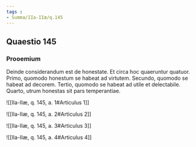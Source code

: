 ```yaml
---
tags : 
- Summa/IIa-IIæ/q.145
---
```


## Quaestio 145

### Prooemium

Deinde considerandum est de honestate. Et circa hoc quaeruntur quatuor. Primo, quomodo honestum se habeat ad virtutem. Secundo, quomodo se habeat ad decorem. Tertio, quomodo se habeat ad utile et delectabile. Quarto, utrum honestas sit pars temperantiae.

![[IIa-IIæ, q. 145, a. 1#Articulus 1]]

![[IIa-IIæ, q. 145, a. 2#Articulus 2]]

![[IIa-IIæ, q. 145, a. 3#Articulus 3]]

![[IIa-IIæ, q. 145, a. 4#Articulus 4]]

